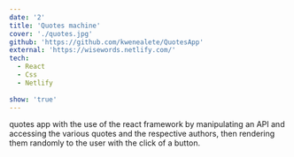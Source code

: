 ```yaml
---
date: '2'
title: 'Quotes machine'
cover: './quotes.jpg'
github: 'https://github.com/kwenealete/QuotesApp'
external: 'https://wisewords.netlify.com/'
tech:
  - React
  - Css
  - Netlify
  
show: 'true'
---
```


quotes app with the use of the react framework by manipulating an API and accessing the various quotes and the respective authors, then rendering them randomly to the user with the click of a button.
